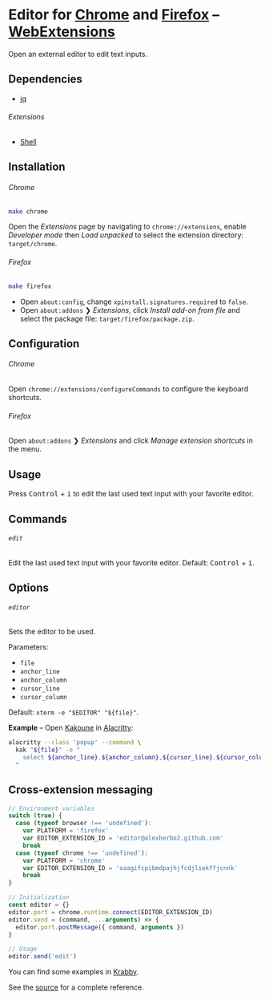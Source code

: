 # Editor for [Chrome] and [Firefox] – [WebExtensions]

[Chrome]: https://google.com/chrome/
[Firefox]: https://mozilla.org/firefox/
[WebExtensions]: https://developer.mozilla.org/en-US/docs/Mozilla/Add-ons/WebExtensions

<img src="https://github.com/FortAwesome/Font-Awesome/raw/master/svgs/solid/edit.svg" height="16" align="right">

Open an external editor to edit text inputs.

## Dependencies

- [jq]

[jq]: https://stedolan.github.io/jq/

###### Extensions

- [Shell]

[Shell]: https://github.com/alexherbo2/webextension-shell

## Installation

###### Chrome

``` sh
make chrome
```

Open the _Extensions_ page by navigating to `chrome://extensions`, enable _Developer mode_ then _Load unpacked_ to select the extension directory: `target/chrome`.

###### Firefox

``` sh
make firefox
```

- Open `about:config`, change `xpinstall.signatures.required` to `false`.
- Open `about:addons` ❯ _Extensions_, click _Install add-on from file_ and select the package file: `target/firefox/package.zip`.

## Configuration

###### Chrome

Open `chrome://extensions/configureCommands` to configure the keyboard shortcuts.

###### Firefox

Open `about:addons` ❯ _Extensions_ and click _Manage extension shortcuts_ in the menu.

## Usage

Press <kbd>Control</kbd> + <kbd>i</kbd> to edit the last used text input with your favorite editor.

## Commands

###### `edit`

Edit the last used text input with your favorite editor.
Default: <kbd>Control</kbd> + <kbd>i</kbd>.

## Options

###### `editor`

Sets the editor to be used.

Parameters:

- `file`
- `anchor_line`
- `anchor_column`
- `cursor_line`
- `cursor_column`

Default: `xterm -e "$EDITOR" "${file}"`.

**Example** – Open [Kakoune] in [Alacritty]:

``` sh
alacritty --class 'popup' --command \
  kak "${file}" -e "
    select ${anchor_line}.${anchor_column},${cursor_line}.${cursor_column}
  "
```

[Kakoune]: https://kakoune.org
[Alacritty]: https://github.com/alacritty/alacritty

## Cross-extension messaging

``` javascript
// Environment variables
switch (true) {
  case (typeof browser !== 'undefined'):
    var PLATFORM = 'firefox'
    var EDITOR_EXTENSION_ID = 'editor@alexherbo2.github.com'
    break
  case (typeof chrome !== 'undefined'):
    var PLATFORM = 'chrome'
    var EDITOR_EXTENSION_ID = 'oaagifcpibmdpajhjfcdjliekffjcnnk'
    break
}

// Initialization
const editor = {}
editor.port = chrome.runtime.connect(EDITOR_EXTENSION_ID)
editor.send = (command, ...arguments) => {
  editor.port.postMessage({ command, arguments })
}

// Usage
editor.send('edit')
```

You can find some examples in [Krabby].

[Krabby]: https://krabby.netlify.app

See the [source](src) for a complete reference.
